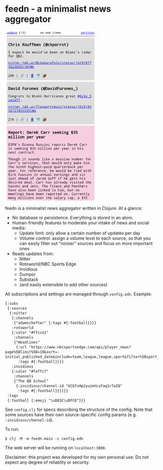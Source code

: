 # feedn - a minimalist news aggregator

<img src="img/screenshot.png" width="300">

feedn is a minimalist news aggregator written in Clojure. At a glance:

  - No database or persistence. Everything is stored in an atom.
  - Human-friendly features to moderate your intake of news and social media:
      - Update limit: only allow a certain number of updates per day
      - Volume control: assign a volume level to each source, so that you can easily filter out "noisier" sources and focus on more important ones
  - Reads updates from:
      - Nitter
      - Rotoworld/NBC Sports Edge
      - Invidious
      - Dumpor
      - Substack
      - (and easily extensible to add other sources)

All subscriptions and settings are managed through `config.edn`. Example:

    {:subs
     {:sources
      {:nitter
       {:channels
        {"adamschefter" {:tags #{:football}}}}
       :rotoworld
       {:color "#ffcce1"
        :channels
        {"Headlines"
         {:url "https://www.nbcsportsedge.com/api/player_news?page%5Blimit%5D=10&sort=-initial_published_date&include=team,league,league.sport&filter%5Bsport_headline%5D=1&filter%5Bleague.meta.drupal_internal__id%5D=21"
          :tags #{:football}}}}
       :invidious
       {:color "#faffc7"
        :channels
        {"The QB School"
         {:invidious/channel-id "UCGfxHp2yuimtLsFaq1r7aIQ"
          :tags #{:football}}}}}}
     :tags
     {:football {:emoji "\uD83C\uDFC8"}}}

See `config.clj` for specs describing the structure of the config.
Note that some sources have their own source-specific config params (e.g. `:invidious/channel-id`).

To run:

    $ clj -M -m feedn.main -c config.edn

The web server will be running on `localhost:3000`.

Disclaimer: this project was developed for my own personal use. Do not expect any degree of reliablity or security.
